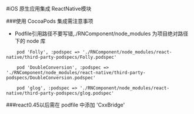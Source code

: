 #iOS 原生应用集成 ReactNative模块

###使用 CocoaPods 集成需注意事项
* Podfile引用路径不要写错,./RNComponent/node_modules 为项目绝对路径下的 node 库

```
	pod 'Folly', :podspec => './RNComponent/node_modules/react-native/third-party-podspecs/Folly.podspec'
	
    pod 'DoubleConversion', :podspec => './RNComponent/node_modules/react-native/third-party-podspecs/DoubleConversion.podspec'
    
    pod 'glog', :podspec => './RNComponent/node_modules/react-native/third-party-podspecs/glog.podspec'
```

###react0.45以后需在 podfile 中添加 'CxxBridge'


